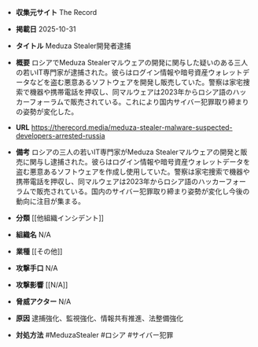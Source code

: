 - **収集元サイト**
The Record

- **掲載日**
2025-10-31

- **タイトル**
Meduza Stealer開発者逮捕

- **概要**
ロシアでMeduza Stealerマルウェアの開発に関与した疑いのある三人の若いIT専門家が逮捕された。彼らはログイン情報や暗号資産ウォレットデータなどを盗む悪意あるソフトウェアを開発し販売していた。警察は家宅捜索で機器や携帯電話を押収し、同マルウェアは2023年からロシア語のハッカーフォーラムで販売されている。これにより国内サイバー犯罪取り締まりの姿勢が変化した。

- **URL**
https://therecord.media/meduza-stealer-malware-suspected-developers-arrested-russia

- **備考**
ロシアの三人の若いIT専門家がMeduza Stealerマルウェアの開発と販売に関与し逮捕された。彼らはログイン情報や暗号資産ウォレットデータを盗む悪意あるソフトウェアを作成し使用していた。警察は家宅捜索で機器や携帯電話を押収し、同マルウェアは2023年からロシア語のハッカーフォーラムで販売されている。国内のサイバー犯罪取り締まり姿勢が変化し今後の動向に注目が集まる。

- **分類**
[[他組織インシデント]]

- **組織名**
N/A

- **業種**
[[その他]]

- **攻撃手口**
N/A

- **攻撃影響**
[[N/A]]

- **脅威アクター**
N/A

- **原因**
逮捕強化、監視強化、情報共有推進、法整備強化

- **対処方法**
#MeduzaStealer #ロシア #サイバー犯罪

